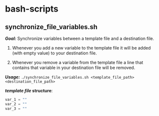 # bash-scripts
**synchronize_file_variables.sh**
------
**_Goal:_** Synchronize variables between a template file and a destination file.

1. Whenever you add a new variable to the template file it will be added (with empty value) to your destination file.

2. Whenever you remove a variable from the template file a line that contains that variable in your destination file will be removed.

**_Usage:_** `./synchronize_file_variables.sh <template_file_path> <destination_file_path>`

**_template file_ structure**:
```python
var_1 = ""
var_2 = ""
var_3 = ""
```
